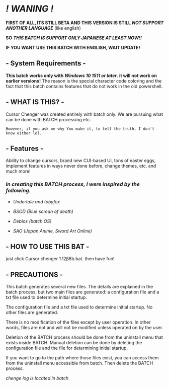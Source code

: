 # ***! WANING !***
**FIRST OF ALL, ITS STILL BETA AND THIS VERSION IS STILL** ***NOT SUPPORT ANOTHER LANGUAGE*** (like english)

**SO** ***THIS BATCH IS SUPPORT ONLY JAPANESE AT LEAST NOW!!***

**IF YOU WANT USE THIS BATCH WITH ENGLISH, WAIT UPDATE!**

## - **System Requirements** -
**This batch works only with** ***Windows 10 1511 or later***. **it will not work on earlier versions!** The reason is the special character code coloring and the fact that this batch contains features that do not work in the old powershell.

## - **WHAT IS THIS?** -
Cursor Chenger was created entirely with batch only.
We are pursuing what can be done with BATCH processing etc.

`However, if you ask me why You make it, to tell the truth, I don't know either lol.`

## - **Features** -
Ability to change cursors, brand new CUI-based UI, tons of easter eggs, implement features in ways never done before, change themes, etc.
and much more!

### ***In creating this BATCH process, I were inspired by the following.***

- *Undertale and tobyfox*

- *BSOD (Blue screan of death)*

- *Debios (batch OS)*

- *SAO (Japan Anime, Sword Art Online)*

## - **HOW TO USE THIS BAT** -
just click Cursor chenger 1.12β8b.bat.
then have fun!

## - **PRECAUTIONS** -
This batch generates several new files. The details are explained in the batch process, but two main files are generated: a configuration file and a txt file used to determine initial startup.

The configuration file and a txt file used to determine initial startup.
No other files are generated.

There is no modification of the files except by user operation. In other words, files are not and will not be modified unless operated on by the user.

Deletion of the BATCH process should be done from the uninstall menu that exists inside BATCH.
Manual deletion can be done by deleting the configuration file and the file for determining initial startup.

If you want to go to the path where those files exist, you can access them from the uninstall menu accessible from batch.
Then delete the BATCH process.


*chenge log is located in batch*

